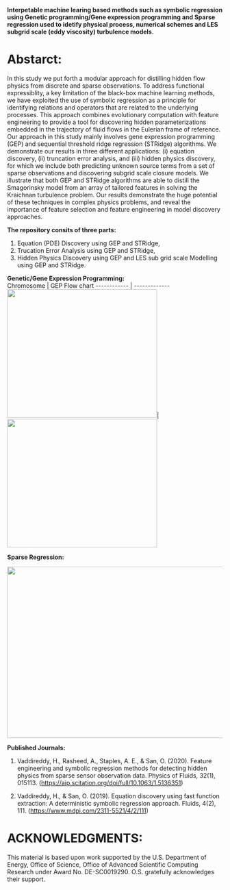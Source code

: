 **Interpetable machine learing based methods such as symbolic regression using Genetic programming/Gene expression programming and Sparse regression used to idetify physical process, numerical schemes and LES subgrid scale (eddy viscosity) turbulence models.**

# Abstarct:
In this study we put forth a modular approach for distilling hidden flow physics from discrete and sparse observations. To address functional expressiblity, a key limitation of the black-box machine learning methods, we have exploited the use of symbolic regression as a principle for identifying relations and operators that are related to the underlying processes. This approach combines evolutionary computation with feature engineering to provide a tool for discovering hidden parameterizations embedded in the trajectory of fluid flows in the Eulerian frame of reference. Our approach in this study mainly involves gene expression programming (GEP) and sequential threshold ridge regression (STRidge) algorithms. We demonstrate our results in three different applications: (i) equation discovery, (ii) truncation error analysis, and (iii) hidden physics discovery, for which we include both predicting unknown source terms from a set of sparse observations and discovering subgrid scale closure models. We illustrate that both GEP and STRidge algorithms are able to distill the Smagorinsky model from an array of tailored features in solving the Kraichnan turbulence problem. Our results demonstrate the huge potential of these techniques in complex physics problems, and reveal the importance of feature selection and feature engineering in model discovery approaches.

**The repository consits of three parts:**
1) Equation (PDE) Discovery using GEP and STRidge,
2) Trucation Error Analysis using GEP and STRidge,
3) Hidden Physics Discovery using GEP and LES sub grid scale Modelling using GEP and STRidge. 

**Genetic/Gene Expression Programming:**                                                                                
Chromosome |  GEP Flow chart
------------ | -------------
<img src="https://github.com/sayin/Data_Driven_Symbolic_Regression/blob/master/part4_results/figure1.png" width="350" height="300">| <img src="https://github.com/sayin/Data_Driven_Symbolic_Regression/blob/master/part4_results/figure2.png" width="350" height="300">

**Sparse Regression:**              

<img src="https://github.com/sayin/Data_Driven_Symbolic_Regression/blob/master/part4_results/figure3.png" width="600" height="400" >



**Published Journals:**
1) Vaddireddy, H., Rasheed, A., Staples, A. E., & San, O. (2020). Feature engineering and symbolic regression methods for detecting hidden physics from sparse sensor observation data. Physics of Fluids, 32(1), 015113. (https://aip.scitation.org/doi/full/10.1063/1.5136351)

2) Vaddireddy, H., & San, O. (2019). Equation discovery using fast function extraction: A deterministic symbolic regression approach. Fluids, 4(2), 111. (https://www.mdpi.com/2311-5521/4/2/111)

# ACKNOWLEDGMENTS:
This material is based upon work supported by the U.S. Department of Energy, Office of Science, Office of Advanced Scientific
Computing Research under Award No. DE-SC0019290. O.S. gratefully acknowledges their support.
